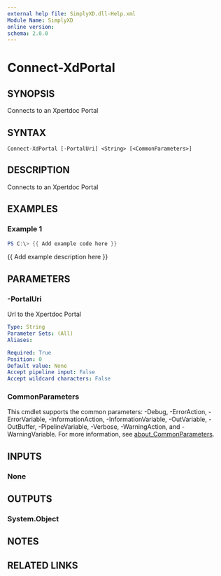 ```yaml
---
external help file: SimplyXD.dll-Help.xml
Module Name: SimplyXD
online version:
schema: 2.0.0
---
```


# Connect-XdPortal

## SYNOPSIS
Connects to an Xpertdoc Portal

## SYNTAX

```
Connect-XdPortal [-PortalUri] <String> [<CommonParameters>]
```

## DESCRIPTION
Connects to an Xpertdoc Portal

## EXAMPLES

### Example 1
```powershell
PS C:\> {{ Add example code here }}
```

{{ Add example description here }}

## PARAMETERS

### -PortalUri
Url to the Xpertdoc Portal

```yaml
Type: String
Parameter Sets: (All)
Aliases:

Required: True
Position: 0
Default value: None
Accept pipeline input: False
Accept wildcard characters: False
```

### CommonParameters
This cmdlet supports the common parameters: -Debug, -ErrorAction, -ErrorVariable, -InformationAction, -InformationVariable, -OutVariable, -OutBuffer, -PipelineVariable, -Verbose, -WarningAction, and -WarningVariable. For more information, see [about_CommonParameters](http://go.microsoft.com/fwlink/?LinkID=113216).

## INPUTS

### None

## OUTPUTS

### System.Object
## NOTES

## RELATED LINKS
